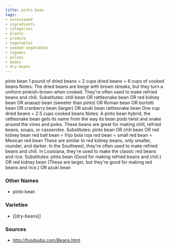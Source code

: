 ```yaml
---
title: pinto bean
tags:
- unreviewed
- ingredients
- categories
- plants
- produce
- vegetables
- seeded-vegetables
- legumes
- pulses
- beans
- dry-beans
---
```

pinto bean 1 pound of dried beans = 2 cups dried beans = 6 cups of cooked beans Notes: The dried beans are beige with brown streaks, but they turn a uniform pinkish-brown when cooked. They're often used to make refried beans and chili. Substitutes: chili bean OR rattlesnake bean OR red kidney bean OR anasazi bean (sweeter than pinto) OR Roman bean OR borlotti bean OR cranberry bean (larger) OR azuki bean rattlesnake bean One cup dried beans = 2.5 cups cooked beans Notes: A pinto bean hybrid, the rattlesnake bean gets its name from the way its bean pods twist and snake around the vines and poles. These beans are great for making chili, refried beans, soups, or casseroles. Substitutes: pinto bean OR chili bean OR red kidney bean red ball bean = frijo bola roja red bean = small red bean = Mexican red bean These are similar to red kidney beans, only smaller, rounder, and darker. In the Southwest, they're often used to make refried beans and chili. In Louisiana, they're used to make the classic red beans and rice. Substitutes: pinto bean (Good for making refried beans and chili.) OR red kidney bean (These are larger, but they're good for making red beans and rice.) OR azuki bean

### Other Names

* pinto bean

### Varieties

* [[dry-beans]]

### Sources
* http://foodsubs.com/Beans.html
